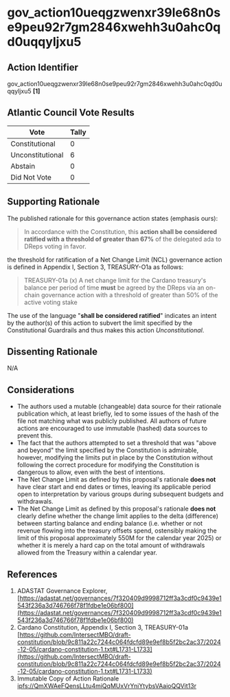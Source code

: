 # gov_action10ueqgzwenxr39le68n0se9peu92r7gm2846xwehh3u0ahc0qd0uqqyljxu5

## Action Identifier

gov_action10ueqgzwenxr39le68n0se9peu92r7gm2846xwehh3u0ahc0qd0uqqyljxu5 **[1]**

## Atlantic Council Vote Results

| Vote             | Tally |
|------------------|-------|
| Constitutional   | 0     |
| Unconstitutional | 6     |
| Abstain          | 0     |
| Did Not Vote     | 0     |

## Supporting Rationale

The published rationale for this governance action states (emphasis ours):

> In accordance with the Constitution, this **action shall be considered
> ratified with a threshold of greater than 67%** of the delegated ada to DReps
> voting in favor.

the threshold for ratification of a Net Change Limit (NCL) governance action is
defined in Appendix I, Section 3, TREASURY-O1a as follows:

> TREASURY-01a (x) A net change limit for the Cardano treasury's balance per
> period of time **must** be agreed by the DReps via an on-chain governance
> action with a threshold of greater than 50% of the active voting stake

The use of the language "**shall be considered ratified**" indicates an intent
by the author(s) of this action to subvert the limit specified by the
Constitutional Guardrails and thus makes this action _Unconstitutional_.

## Dissenting Rationale

N/A

## Considerations

- The authors used a mutable (changeable) data source for their rationale
  publication which, at least briefly, led to some issues of the hash of the
  file not matching what was publicly published. All authors of future actions
  are encouraged to use immutable (hashed) data sources to prevent this.
- The fact that the authors attempted to set a threshold that was "above and
  beyond" the limit specified by the Constitution is admirable, however,
  modifying the limits put in place by the Constitution without following the
  correct procedure for modifying the Constitution is dangerous to allow, even
  with the best of intentions.
- The Net Change Limit as defined by this proposal's rationale **does not** have
  clear start and end dates or times, leaving its applicable period open to
  interpretation by various groups during subsequent budgets and withdrawals.
- The Net Change Limit as defined by this proposal's rationale **does not**
  clearly define whether the change limit applies to the delta (difference)
  between starting balance and ending balance (i.e. whether or not revenue
  flowing into the treasury offsets spend, ostensibly making the limit of this
  proposal approximately 550M for the calendar year 2025) or whether it is
  merely a hard cap on the total amount of withdrawals allowed from the Treasury
  within a calendar year.

## References

1. ADASTAT Governance
   Explorer, [https://adastat.net/governances/7f320409d9998712ff3a3cdf0c9439e1543f236a3d746766f78f1fdbe1e06bf800](https://adastat.net/governances/7f320409d9998712ff3a3cdf0c9439e1543f236a3d746766f78f1fdbe1e06bf800)
2. Cardano Constitution, Appendix I, Section 3,
   TREASURY-01a [https://github.com/IntersectMBO/draft-constitution/blob/9c811a22c7244c064fdcfd89e9ef8b5f2bc2ac37/2024-12-05/cardano-constitution-1.txt#L1731-L1733](https://github.com/IntersectMBO/draft-constitution/blob/9c811a22c7244c064fdcfd89e9ef8b5f2bc2ac37/2024-12-05/cardano-constitution-1.txt#L1731-L1733)
3. Immutable Copy of Action
   Rationale [ipfs://QmXWAeFQensLLtu4miQqMUxVrYniYtybsVAaioQQVit13r](https://ipfs.io/ipfs/QmXWAeFQensLLtu4miQqMUxVrYniYtybsVAaioQQVit13r)

